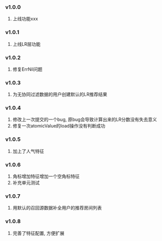 ### v1.0.0
1. 上线功能xxx

### v1.0.1
1. 上线LR层功能

### v1.0.2
1. 修复ErrNil问题

### v1.0.3
1. 为无协同过滤数据的用户创建默认的LR推荐结果

### v1.0.4
1. 修改上一次提交的一个bug, 原bug会导致计算出来的LR分数没有失去意义
2. 修复一次atomicValue的load操作没有判断成功

### v1.0.5
1. 加上了人气特征

### v1.0.6
1. 角标增加特征增加一个空角标特征
2. 补充单元测试

### v1.0.7
1. 用默认的召回源数据补全用户的推荐房间列表

### v1.0.8
1. 完善了特征配置, 方便扩展

